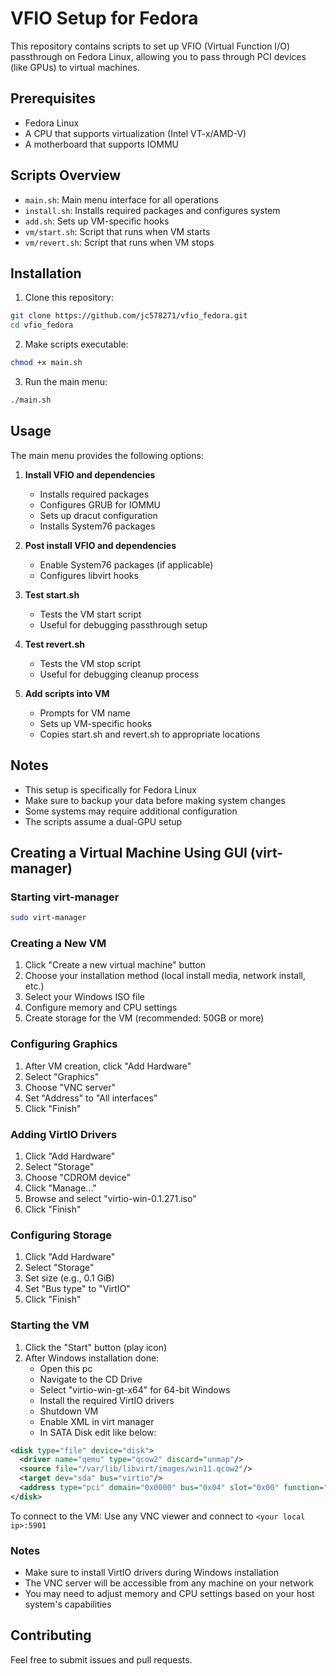# VFIO Setup for Fedora

This repository contains scripts to set up VFIO (Virtual Function I/O) passthrough on Fedora Linux, allowing you to pass through PCI devices (like GPUs) to virtual machines.

## Prerequisites

- Fedora Linux
- A CPU that supports virtualization (Intel VT-x/AMD-V)
- A motherboard that supports IOMMU

## Scripts Overview

- `main.sh`: Main menu interface for all operations
- `install.sh`: Installs required packages and configures system
- `add.sh`: Sets up VM-specific hooks
- `vm/start.sh`: Script that runs when VM starts
- `vm/revert.sh`: Script that runs when VM stops

## Installation

1. Clone this repository:
```bash
git clone https://github.com/jc578271/vfio_fedora.git
cd vfio_fedora
```

2. Make scripts executable:
```bash
chmod +x main.sh
```

3. Run the main menu:
```bash
./main.sh
```

## Usage

The main menu provides the following options:

1. **Install VFIO and dependencies**
   - Installs required packages
   - Configures GRUB for IOMMU
   - Sets up dracut configuration
   - Installs System76 packages

2. **Post install VFIO and dependencies**
   - Enable System76 packages (if applicable)
   - Configures libvirt hooks

3. **Test start.sh**
   - Tests the VM start script
   - Useful for debugging passthrough setup

4. **Test revert.sh**
   - Tests the VM stop script
   - Useful for debugging cleanup process

5. **Add scripts into VM**
   - Prompts for VM name
   - Sets up VM-specific hooks
   - Copies start.sh and revert.sh to appropriate locations

## Notes

- This setup is specifically for Fedora Linux
- Make sure to backup your data before making system changes
- Some systems may require additional configuration
- The scripts assume a dual-GPU setup

## Creating a Virtual Machine Using GUI (virt-manager)

### Starting virt-manager
```bash
sudo virt-manager
```

### Creating a New VM
1. Click "Create a new virtual machine" button
2. Choose your installation method (local install media, network install, etc.)
3. Select your Windows ISO file
4. Configure memory and CPU settings
5. Create storage for the VM (recommended: 50GB or more)

### Configuring Graphics
1. After VM creation, click "Add Hardware"
2. Select "Graphics"
3. Choose "VNC server"
4. Set "Address" to "All interfaces"
5. Click "Finish"

### Adding VirtIO Drivers
1. Click "Add Hardware"
2. Select "Storage"
3. Choose "CDROM device"
4. Click "Manage..."
5. Browse and select "virtio-win-0.1.271.iso"
6. Click "Finish"

### Configuring Storage
1. Click "Add Hardware"
2. Select "Storage"
3. Set size (e.g., 0.1 GiB)
4. Set "Bus type" to "VirtIO"
5. Click "Finish"

### Starting the VM
1. Click the "Start" button (play icon)
2. After Windows installation done:
   - Open this pc
   - Navigate to the CD Drive
   - Select "virtio-win-gt-x64" for 64-bit Windows
   - Install the required VirtIO drivers
   - Shutdown VM
   - Enable XML in virt manager
   - In SATA Disk edit like below:
```xml
<disk type="file" device="disk">
  <driver name="qemu" type="qcow2" discard="unmap"/>
  <source file="/var/lib/libvirt/images/win11.qcow2"/>
  <target dev="sda" bus="virtio"/>
  <address type="pci" domain="0x0000" bus="0x04" slot="0x00" function="0x0"/>
</disk>
```

To connect to the VM: Use any VNC viewer and connect to `<your local ip>:5901`

### Notes
- Make sure to install VirtIO drivers during Windows installation
- The VNC server will be accessible from any machine on your network
- You may need to adjust memory and CPU settings based on your host system's capabilities

## Contributing

Feel free to submit issues and pull requests.
